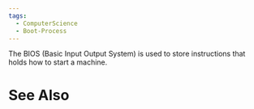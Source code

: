 ```yaml
---
tags:
  - ComputerScience
  - Boot-Process
---
```

The BIOS (Basic Input Output System) is used to store instructions that holds how to start a machine.

# See Also